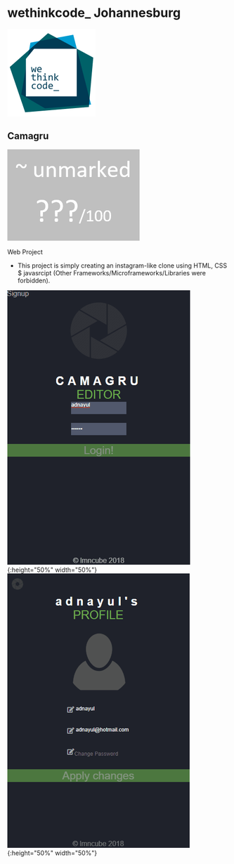 # wethinkcode_ Johannesburg

![wethinkcode_ logo](resources/wtc.gif)

## Camagru

![final mark](resources/Camagru-finalmark.png)

Web Project

- This project is simply creating an instagram-like clone using HTML, CSS $ javasrcipt (Other Frameworks/Microframeworks/Libraries were forbidden).  

![login](resources/001.gif){:height="50%" width="50%"}
![settings](resources/003.gif){:height="50%" width="50%"}
